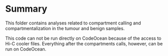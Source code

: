 # Summary

This folder contains analyses related to compartment calling and compartmentalization in the tumour and benign samples.

This code can not be run directly on CodeOcean because of the access to Hi-C cooler files.
Everything after the compartments calls, however, can be run on CodeOcean.
